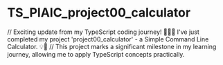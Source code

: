 # TS_PIAIC_project00_calculator
  // Exciting update from my TypeScript coding journey! 🚀👩‍💻 I've just completed my project 'project00_calculator' - a Simple Command Line Calculator. 💡🔢 
  // This project marks a significant milestone in my learning journey, allowing me to apply TypeScript concepts practically.
